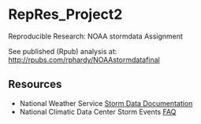 # RepRes_Project2
Reproducible Research: NOAA stormdata Assignment

See published (Rpub) analysis at:
http://rpubs.com/rphardy/NOAAstormdatafinal

## Resources
- National Weather Service [Storm Data Documentation](https://d396qusza40orc.cloudfront.net/repdata%2Fpeer2_doc%2Fpd01016005curr.pdf)
- National Climatic Data Center Storm Events [FAQ](https://d396qusza40orc.cloudfront.net/repdata%2Fpeer2_doc%2FNCDC%20Storm%20Events-FAQ%20Page.pdf)

